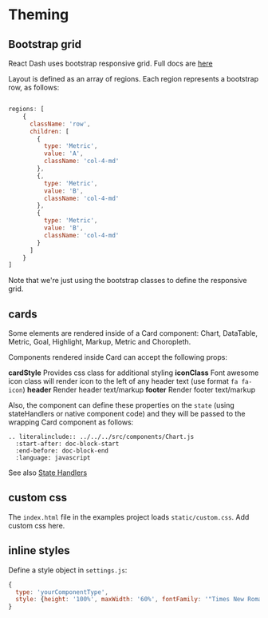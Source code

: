 # Theming

## Bootstrap grid
React Dash uses bootstrap responsive grid. 
Full docs are [here](https://v4-alpha.getbootstrap.com/layout/grid/)


Layout is defined as an array of regions. Each region represents a bootstrap row, as follows:

```javascript

regions: [
    { 
      className: 'row',
      children: [
        {
          type: 'Metric',
          value: 'A',
          className: 'col-4-md'
        },
        {,
          type: 'Metric',
          value: 'B',
          className: 'col-4-md'
        },
        {
          type: 'Metric',
          value: 'B',
          className: 'col-4-md'
        }
      ]
    }
]
```

Note that we're just using the bootstrap classes to define the responsive grid.

## cards
Some elements are rendered inside of a Card component: Chart, DataTable, Metric, Goal, Highlight, Markup, Metric and Choropleth.

Components rendered inside Card can accept the following props:

**cardStyle** Provides css class for additional styling
**iconClass** Font awesome icon class will render icon to the left of any header text (use format `fa fa-icon`)
**header** Render header text/markup
**footer** Render footer text/markup

Also, the component can define these properties on the `state` (using stateHandlers or native component code) and they will be passed to the wrapping Card component as follows:

```eval_rst
.. literalinclude:: ../../../src/components/Chart.js
  :start-after: doc-block-start
  :end-before: doc-block-end
  :language: javascript
```

See also [State Handlers](../stateHandlers.md)

## custom css
The `index.html` file in the examples project loads `static/custom.css`. Add custom css here.

## inline styles
Define a style object in `settings.js`:
```javascript
{
  type: 'yourComponentType',
  style: {height: '100%', maxWidth: '60%', fontFamily: '"Times New Roman", Georgia, Serif'}
}
```
